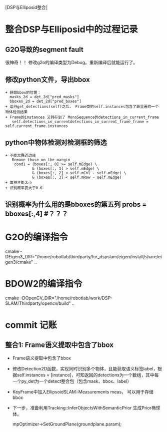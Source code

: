 [DSP与Elliposid整合]


# 整合DSP与Elliposid中的过程记录
  ## G2O导致的segment fault
  很神奇！！ 修改g2o的编译类型为Debug。重新编译后就能运行了。
  ## 修改python文件，导出bbox
    + 获取bbox的位置：
      masks_2d = det_2d["pred_masks"]
      bboxes_2d = det_2d["pred_boxes"]
    + 运行get_detections(self)之后， Frame类的self.instances包含了最显著的一个 物体检测结果
    + Frame的instances 又转存到了 MonoSequence的detections_in_current_frame
       self.detections_in_currentdetections_in_current_frame_frame = self.current_frame.instances
    
  ## python中物体检测对检测框的筛选
    + 不能太靠近边缘
       Remove those on the margin
        cond1 = (boxes[:, 0] >= self.mEdge) \
                & (boxes[:, 1] > self.mEdge) \
                & (boxes[:, 2] < self.mCol - self.mEdge) \
                & (boxes[:, 3] < self.mRow - self.mEdge) 
    + 面积不能太小
    + 识别概率要大于0.6
  
  ## 识别概率为什么用的是bboxes的第五列  probs = bboxes[:,4]  #？？？ 

# G2O的编译指令
cmake -DEigen3_DIR="/home/robotlab/thirdparty/for_dspslam/eigen/install/share/eigen3/cmake" ..

# BDOW2的编译指令
cmake -DOpenCV_DIR="/home/robotlab/work/DSP-SLAM/Thirdparty/opencv/build" ..

# commit 记账
  ## 整合1: Frame语义提取中包含了bbox
  + Frame语义提取中包含了bbox
  + 修改Detection2D函数，实现同时识别多个物体，且能获取语义标签label，根据self.instances = [instance]，可知返回的detections为一个数组，其中每一个py_det为一个detect整合包（包含mask、bbox、label）
  + KeyFrame中加入EllipsoidSLAM::Measurements meas， 可以用于存储bbox
  + 下一步，准备利用Tracking::InferObjectsWithSemanticPrior  生成Prior椭球体。




     mpOptimizer->SetGroundPlane(groundplane.param);
     